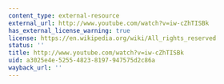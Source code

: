 ```yaml
---
content_type: external-resource
external_url: http://www.youtube.com/watch?v=iw-cZhTISBk
has_external_license_warning: true
license: https://en.wikipedia.org/wiki/All_rights_reserved
status: ''
title: http://www.youtube.com/watch?v=iw-cZhTISBk
uid: a3025e4e-5255-4823-8197-947575d2c86a
wayback_url: ''
---
```

